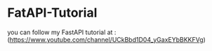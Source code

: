 # FatAPI-Tutorial
you can follow my FastAPI tutorial at :<br>
(https://www.youtube.com/channel/UCkBbd1D04_yGaxEYbBKKFVg)
